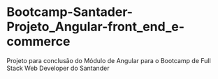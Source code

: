 # Bootcamp-Santader-Projeto_Angular-front_end_e-commerce
Projeto para conclusão do Módulo de Angular para o Bootcamp de Full Stack Web Developer do Santander

